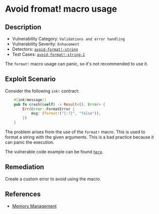# Avoid fromat! macro usage

## Description

- Vulnerability Category: `Validations and error handling`
- Vulnerability Severity: `Enhacement`
- Detectors: [`avoid-format!-string`](https://github.com/CoinFabrik/scout/tree/main/detectors/avoid-format!-string)
- Test Cases: [`avoid-format!-string-1`](https://github.com/CoinFabrik/scout/tree/main/test-cases/avoid-format!-string/avoid-format!-string-1)

The `format!` macro usage can panic, so it's not recommended to use it.

## Exploit Scenario

Consider the following `ink!` contract:

```rust
    #[ink(message)]
    pub fn crash(&self) -> Result<(), Error> {
        Err(Error::FormatError {
            msg: (format!("{:?}", "false")),
        })
    }
```

The problem arises from the use of the `format!` macro. This is used to format a string with the given arguments. This is a bad practice because it can panic the execution.

The vulnerable code example can be found [`here`](https://github.com/CoinFabrik/scout/tree/main/test-cases/avoid-format!-string/avoid-format!-string-1/vulnerable-example).

## Remediation

Create a custom error to avoid using the macro.

## References

- [Memory Management](https://docs.alephzero.org/aleph-zero/security-course-by-kudelski-security/ink-developers-security-guideline#be-careful-when-you-use-the-following-patterns-that-may-cause-panics.)

